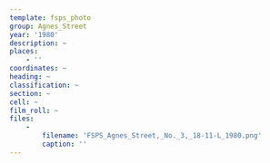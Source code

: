 ```yaml
---
template: fsps_photo
group: Agnes_Street
year: '1980'
description: ~
places:
    - ''
coordinates: ~
heading: ~
classification: ~
section: ~
cell: ~
film_roll: ~
files:
    -
        filename: 'FSPS_Agnes_Street,_No._3,_18-11-L_1980.png'
        caption: ''
---
```

